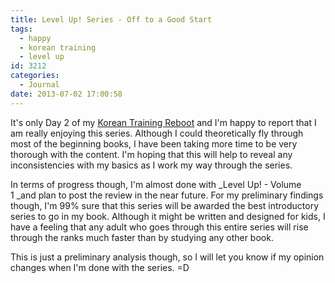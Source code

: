 ```yaml
---
title: Level Up! Series - Off to a Good Start
tags:
  - happy
  - korean training
  - level up
id: 3212
categories:
  - Journal
date: 2013-07-02 17:00:58
---
```


It's only Day 2 of my [Korean Training Reboot](http://www.bengozen.com/korean-training-reboot/ "Korean Training Reboot!") and I'm happy to report that I am really enjoying this series. Although I could theoretically fly through most of the beginning books, I have been taking more time to be very thorough with the content. I'm hoping that this will help to reveal any inconsistencies with my basics as I work my way through the series.

In terms of progress though, I'm almost done with _Level Up! - Volume 1 _and plan to post the review in the near future. For my preliminary findings though, I'm 99% sure that this series will be awarded the best introductory series to go in my book. Although it might be written and designed for kids, I have a feeling that any adult who goes through this entire series will rise through the ranks much faster than by studying any other book.

This is just a preliminary analysis though, so I will let you know if my opinion changes when I'm done with the series. =D